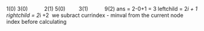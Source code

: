 1(0)
3(0)            2(1)
5(0)          3(1)           9(2)
ans = 2-0+1 = 3
leftchild = 2*i + 1
rightchild = 2*i +2
​
we subract currindex - minval from the current node index before calculating